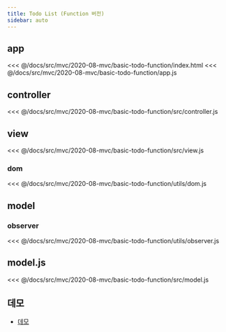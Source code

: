 ```yaml
---
title: Todo List (Function 버전) 
sidebar: auto
---
```


## app
<<< @/docs/src/mvc/2020-08-mvc/basic-todo-function/index.html
<<< @/docs/src/mvc/2020-08-mvc/basic-todo-function/app.js

## controller
<<< @/docs/src/mvc/2020-08-mvc/basic-todo-function/src/controller.js

## view
<<< @/docs/src/mvc/2020-08-mvc/basic-todo-function/src/view.js

### dom
<<< @/docs/src/mvc/2020-08-mvc/basic-todo-function/utils/dom.js

## model
### observer
<<< @/docs/src/mvc/2020-08-mvc/basic-todo-function/utils/observer.js

## model.js
<<< @/docs/src/mvc/2020-08-mvc/basic-todo-function/src/model.js
 
## 데모
- [데모](https://chodragon9.github.io/dragonjs/docs/src/mvc/2020-08-mvc/basic-todo-function/index.html)
